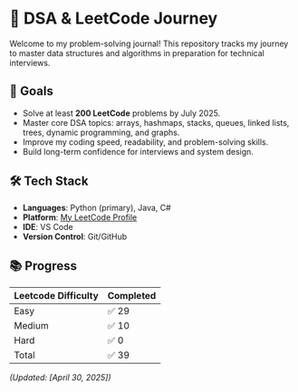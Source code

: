 # 🧠 DSA & LeetCode Journey

Welcome to my problem-solving journal! This repository tracks my journey to master data structures and algorithms in preparation for technical interviews.

## 🎯 Goals

- Solve at least **200 LeetCode** problems by July 2025.
- Master core DSA topics: arrays, hashmaps, stacks, queues, linked lists, trees, dynamic programming, and graphs.
- Improve my coding speed, readability, and problem-solving skills.
- Build long-term confidence for interviews and system design.

## 🛠️ Tech Stack

- **Languages**: Python (primary), Java, C#
- **Platform**: [My LeetCode Profile](https://leetcode.com/u/austenzhang/)
- **IDE**: VS Code  
- **Version Control**: Git/GitHub

## 📚 Progress

| Leetcode Difficulty          | Completed |
|------------------|-----------|
| Easy | ✅ 29     |
| Medium | ✅ 10     |
| Hard | ✅ 0     |
| Total             | ✅ 39     |

_(Updated: [April 30, 2025])_

